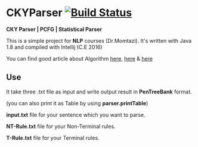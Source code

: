 # CKYParser [![Build Status](https://travis-ci.org/AmirHadifar/CKYParser.svg?branch=master)](https://travis-ci.org/AmirHadifar/CKYParser)


**CKY Parser | PCFG | Statistical Parser**

This is a simple project for **NLP** courses (Dr.Momtazi). It's written with Java 1.8 and compiled with Intellij (C.E 2016)

You can find good article about Algorithm [here][1], [here][2] & [here][3]

Use
-------
It take three .txt file as input and write output result in **PenTreeBank** format.

(you can also print it as Table by using **parser.printTable**)

**input.txt** file for your sentence which you want to parse.

**NT-Rule.txt** file for your Non-Terminal rules.

**T-Rule.txt** file for your Terminal rules.



[1]: https://en.wikipedia.org/wiki/CYK_algorithm
[2]: http://nlp.stanford.edu/courses/lsa354/SLoSP-2007-3.pdf
[3]: http://www.cs.columbia.edu/~mcollins/courses/nlp2011/notes/pcfgs.pdf
